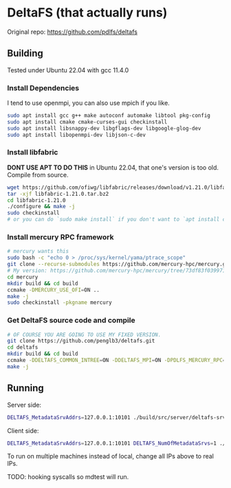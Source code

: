 # DeltaFS (that actually runs)
Original repo: https://github.com/pdlfs/deltafs

## Building
Tested under Ubuntu 22.04 with gcc 11.4.0

### Install Dependencies
I tend to use openmpi, you can also use mpich if you like.
```bash
sudo apt install gcc g++ make autoconf automake libtool pkg-config
sudo apt install cmake cmake-curses-gui checkinstall
sudo apt install libsnappy-dev libgflags-dev libgoogle-glog-dev
sudo apt install libopenmpi-dev libjson-c-dev
```

### Install libfabric
**DONT USE APT TO DO THIS** in Ubuntu 22.04, that one's version is too old. Compile from source.
```bash
wget https://github.com/ofiwg/libfabric/releases/download/v1.21.0/libfabric-1.21.0.tar.bz2
tar -xjf libfabric-1.21.0.tar.bz2
cd libfabric-1.21.0
./configure && make -j
sudo checkinstall
# or you can do `sudo make install` if you don't want to `apt install checkinstall`
```

### Install mercury RPC framework
```bash
# mercury wants this
sudo bash -c "echo 0 > /proc/sys/kernel/yama/ptrace_scope"
git clone --recurse-submodules https://github.com/mercury-hpc/mercury.git
# My version: https://github.com/mercury-hpc/mercury/tree/73df83f039971575cd04b6be58402bafe54da05a
cd mercury
mkdir build && cd build
ccmake -DMERCURY_USE_OFI=ON ..
make -j
sudo checkinstall -pkgname mercury
```

### Get DeltaFS source code and compile
```bash
# OF COURSE YOU ARE GOING TO USE MY FIXED VERSION.
git clone https://github.com/penglb3/deltafs.git
cd deltafs
mkdir build && cd build
ccmake -DDELTAFS_COMMON_INTREE=ON -DDELTAFS_MPI=ON -DPDLFS_MERCURY_RPC=ON -DPDLFS_GFLAGS=ON -DPDLFS_GLOG=ON -DPDLFS_SNAPPY=ON ..
make -j
```

## Running
Server side:
```bash
DELTAFS_MetadataSrvAddrs=127.0.0.1:10101 ./build/src/server/deltafs-srvr -v=1 -logtostderr
```

Client side:
```bash
DELTAFS_MetadataSrvAddrs=127.0.0.1:10101 DELTAFS_NumOfMetadataSrvs=1 ./build/src/cmds/deltafs-shell -v=1 -logtostderr
```

To run on multiple machines instead of local, change all IPs above to real IPs.

TODO: hooking syscalls so mdtest will run.
